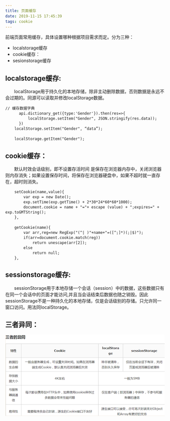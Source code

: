 ```yaml
---
title: 页面缓存
date: 2019-11-15 17:45:39
tags: cookie
---
```

前端页面常用缓存，具体设置哪种根据项目需求而定。分为三种：
* localstorage缓存
* cookie缓存：
* sesionstorage缓存
<!--more-->

## localstorage缓存:
&ensp;&ensp;&ensp;&ensp;localStorage用于持久化的本地存储，除非主动删除数据，否则数据是永远不会过期的。同源可以读取并修改localStorage数据。
```
// 缓存数据字典
      api.dictionary_get({type:'Gender'}).then(res=>{
          localStorage.setItem("Gender", JSON.stringify(res.data));
      })
 	localStorage.setItem("Gender", “data”);

 	localStorage.getItem("Gender");
```

## cookie缓存：
&ensp;&ensp;&ensp;&ensp;默认时效会话级别，即不设置存活时间 是保存在浏览器内存中，关闭浏览器则内存消失；如果设置保存时间，将保存在浏览器硬盘中，如果不超时就一直存在，超时则消失。
```
    setCookie(name,value){
        var exp = new Date();
        exp.setTime(exp.getTime() + 2*30*24*60*60*1000);
        document.cookie = name + "="+ escape (value) + ";expires=" + exp.toGMTString();
    },

    getCookie(name){
        var arr,reg=new RegExp("(^| )"+name+"=([^;]*)(;|$)");
        if(arr=document.cookie.match(reg))
            return unescape(arr[2]);
        else
            return null;
    },
```
## sessionstorage缓存:
&ensp;&ensp;&ensp;&ensp;sessionStorage用于本地存储一个会话（session）中的数据，这些数据只有在同一个会话中的页面才能访问,并且当会话结束后数据也随之销毁。因此sessionStorage不是一种持久化的本地存储，仅是会话级别的存储。只允许同一窗口访问。用法同localStorage。

## 三者异同：
![funnel](/img/storage/storage.png)
